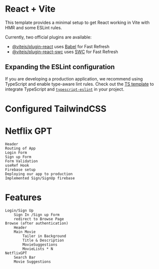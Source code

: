 # React + Vite

This template provides a minimal setup to get React working in Vite with HMR and some ESLint rules.

Currently, two official plugins are available:

- [@vitejs/plugin-react](https://github.com/vitejs/vite-plugin-react/blob/main/packages/plugin-react/README.md) uses [Babel](https://babeljs.io/) for Fast Refresh
- [@vitejs/plugin-react-swc](https://github.com/vitejs/vite-plugin-react-swc) uses [SWC](https://swc.rs/) for Fast Refresh

## Expanding the ESLint configuration

If you are developing a production application, we recommend using TypeScript and enable type-aware lint rules. Check out the [TS template](https://github.com/vitejs/vite/tree/main/packages/create-vite/template-react-ts) to integrate TypeScript and [`typescript-eslint`](https://typescript-eslint.io) in your project.


# Configured TailwindCSS

# Netflix GPT
    Header
    Routing of App
    Login Form
    Sign up Form
    Form Validation
    useRef Hook
    Firebase setup
    Deploying our app to production
    Implemented Sign/SignUp firebase

# Features
    Login/Sign Up
        Sign In /Sign up Form
        redirect to Browse Page
    Browse (after authentication)
        Header
        Main Movie
            Tailer in Background
            Title & Description
            MovieSuggestions
            MovieLists * N
    NetflixGPT
        Search Bar
        Movie Suggestions